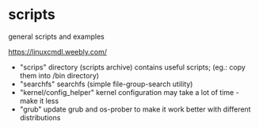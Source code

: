 # scripts
general scripts and examples

https://linuxcmdl.weebly.com/

- "scrips" directory (scripts archive) contains useful scripts; (eg.: copy them into /bin directory)
- "searchfs" searchfs (simple file-group-search utility)
- "kernel/config_helper" kernel configuration may take a lot of time - make it less
- "grub" update grub and os-prober to make it work better with different distributions
